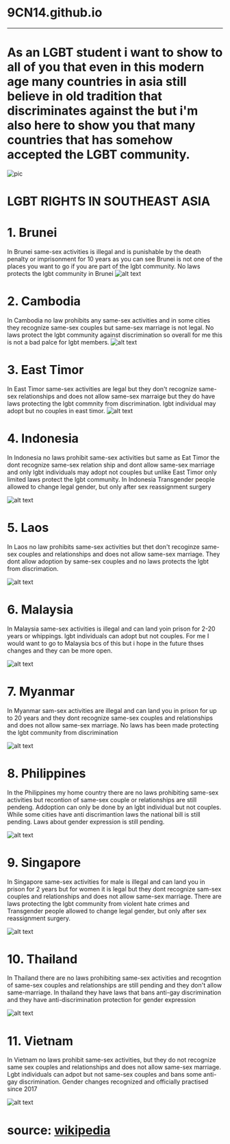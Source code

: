 # 9CN14.github.io
--------------------

# As an LGBT student i want to show to all of you that even in this modern age many countries in asia still believe in old tradition that discriminates against the but i'm also here to show you that many countries that has somehow accepted the LGBT community.

![pic](https://d3i6fh83elv35t.cloudfront.net/static/2022/06/2020-10-31T100354Z_1098708187_RC2MTJ91LRDW_RTRMADP_3_GAY-PRIDE-TAIWAN-1200x800.jpg)

# LGBT RIGHTS IN SOUTHEAST ASIA

# 1. Brunei
In Brunei same-sex activities is illegal and is punishable by the death penalty or imprisonment for 10 years as you can see Brunei is not one of the places you want to go if you are part of the lgbt community. No laws protects the lgbt community in Brunei
![alt text](https://upload.wikimedia.org/wikipedia/commons/9/9c/Flag_of_Brunei.svg)
# 2. Cambodia
In Cambodia no law prohibits any same-sex activities and in some cities they recognize same-sex couples but same-sex marriage is not legal. No laws protect the lgbt community against discrimination so overall for me this is not a bad palce for lgbt members.
 ![alt text](https://upload.wikimedia.org/wikipedia/commons/8/83/Flag_of_Cambodia.svg)
# 3. East Timor
In East Timor same-sex activities are legal but they don't recognize same-sex relationships and does not allow same-sex marraige but they do have laws protecting the lgbt commnity from discrimination. lgbt individual may adopt but no couples in east timor.
![alt text](https://upload.wikimedia.org/wikipedia/commons/2/26/Flag_of_East_Timor.svg)
# 4. Indonesia
In Indonesia no laws prohibit same-sex activities but same as Eat Timor the dont recognize same-sex relation ship and dont allow same-sex marriage and only lgbt individuals may adopt not couples but unlike East Timor only limited laws protect the lgbt community.  In Indonesia Transgender people allowed to change legal gender, but only after sex reassignment surgery 

![alt text](https://cdn.britannica.com/48/1648-004-A33B72D8/Flag-Indonesia.jpg)
# 5. Laos 
In Laos no law prohibits same-sex activities but thet don't recoginze same-sex couples and relationships and does not allow same-sex marriage. They dont allow adoption by same-sex couples and no laws protects the lgbt from discrimation.  

![alt text](https://cdn.britannica.com/29/4029-004-D7D8C514/Flag-Laos.jpg)
# 6. Malaysia 
In Malaysia same-sex activities is illegal and can land yoin prison for 2-20 years or whippings. lgbt individuals can adopt but not couples. For me I would want to go to Malaysia bcs of this but i hope in the future thses changes and they can be more open.

![alt text](https://cdn.britannica.com/31/4031-004-82B0F3A9/Flag-Malaysia.jpg)
# 7. Myanmar 
In Myanmar sam-sex activities are illegal and can land you in prison for up to 20 years and they dont recognize same-sex couples and relationships and does not allow same-sex marriage. No laws has been made protecting the lgbt community from discrimination

![alt text](https://cdn.britannica.com/34/4034-004-B478631E/Flag-Myanmar.jpg)
# 8. Philippines 
In the Philippines my home country there are no laws prohibiting same-sex activities but recontion of same-sex couple or relationships are still pendeng. Addoption can only be done by an lgbt individual but not couples. While some cities have anti discrimantion laws the national bill is still pending. Laws about gender expression is still pending. 

![alt text](https://cdn.britannica.com/73/3473-004-6E573BFA/Flag-Philippines.jpg)
# 9. Singapore
In Singapore same-sex activities for male is illegal and can land you in prison for 2 years but for women it is legal but they dont recognize sam-sex couples and relationships and does not allow same-sex marriage. There are laws protecting the lgbt community from violent hate crimes and Transgender people allowed to change legal gender, but only after sex reassignment surgery. 

![alt text](https://cdn.britannica.com/36/4036-050-37052A78/Flag-Singapore.jpg)
# 10. Thailand
In Thailand there are no laws prohibiting same-sex activities and recogntion of same-sex couples and relationships are still pending and they don't allow same-marriage. In thailand they have laws that bans anti-gay discrimination and they have anti-discrimination protection for gender expression  

![alt text](https://upload.wikimedia.org/wikipedia/commons/a/a9/Flag_of_Thailand.svg)
# 11. Vietnam
In Vietnam no laws prohibit same-sex activities, but they do not recognize same sex couples and relationships and does not allow same-sex marriage. Lgbt individuals can adpot but not same-sex couples and bans some anti-gay discrimination. Gender changes recognized and officially practised since 2017

![alt text](https://upload.wikimedia.org/wikipedia/commons/2/21/Flag_of_Vietnam.svg)

# source: [wikipedia](https://en.wikipedia.org/wiki/LGBT_rights_in_Asia)
